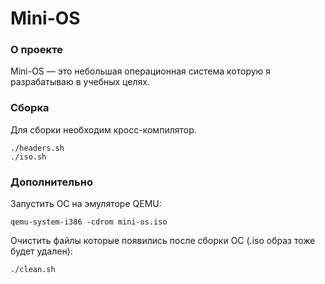 # Mini-OS

### О проекте
Mini-OS — это небольшая операционная система которую я разрабатываю в учебных целях.

### Сборка
Для сборки необходим кросс-компилятор.
```
./headers.sh
./iso.sh
```

### Дополнительно
Запустить ОС на эмуляторе QEMU:
```
qemu-system-i386 -cdrom mini-os.iso
```

Очистить файлы которые появились после сборки ОС (.iso образ тоже будет удален):
```
./clean.sh
```
